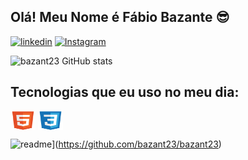 
## Olá! Meu Nome é Fábio Bazante 😎 

[![linkedin](https://img.shields.io/badge/LinkedIn-0077B5?style=for-the-badge&logo=linkedin&logoColor=white)](https://www.linkedin.com/in/bazant23/)
[![Instagram](https://img.shields.io/badge/Instagram-E4405F?style=for-the-badge&logo=instagram&logoColor=white)](https://instagram.com/f.bazante)


![bazant23 GitHub stats](https://github-readme-stats.vercel.app/api?username=bazant23&show_icons=true&theme=dark&count_private=true)

## Tecnologias que eu uso no meu dia:

<div>
 <img align="center" alt="Rafa-HTML" height="30" width="40" src="https://raw.githubusercontent.com/devicons/devicon/master/icons/html5/html5-original.svg">
  <img align="center" alt="Rafa-CSS" height="30" width="40" src="https://raw.githubusercontent.com/devicons/devicon/master/icons/css3/css3-original.svg"></div>

![readme](https://github-readme-stats.vercel.app/api/pin/?username=bazant23&repo=bazant23&theme=react)](https://github.com/bazant23/bazant23)
